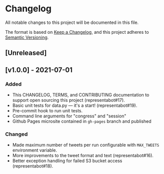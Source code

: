 # Changelog
All notable changes to this project will be documented in this file.

The format is based on [Keep a Changelog](https://keepachangelog.com/en/1.0.0/),
and this project adheres to [Semantic Versioning](https://semver.org/spec/v2.0.0.html).

## [Unreleased]

## [v1.0.0] - 2021-07-01
### Added
- This CHANGELOG, TERMS, and CONTRIBUTING documentation to support open sourcing this project (representabot#17).
- Basic unit tests for data.py — it's a start! (representabot#19).
- Pre-commit hook to run unit tests.
- Command line arguments for "congress" and "session"
- Github Pages microsite contained in `gh-pages` branch and published

### Changed
- Made maximum number of tweets per run configurable with `MAX_TWEETS` environment variable.
- More improvements to the tweet format and text (representabot#16).
- Better exception handling for failed S3 bucket access (representabot#18).

